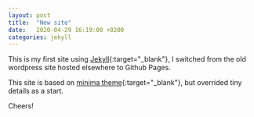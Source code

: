 ```yaml
---
layout: post
title:  "New site"
date:   2020-04-29 16:19:00 +0200
categories: jekyll
---
```


This is my first site using [Jekyll](https://jekyllrb.com/){:target="_blank"}, I switched from the old wordpress site hosted elsewhere to Github Pages.

This site is based on [minima theme](https://github.com/jekyll/minima){:target="_blank"}, but overrided tiny details as a start.

Cheers!
